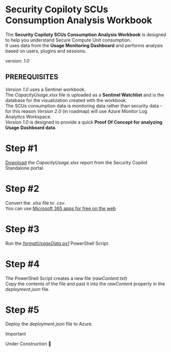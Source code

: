 # Security Copiloty SCUs Consumption Analysis Workbook
The **Security Copiloty SCUs Consumption Analysis Workbook** is designed to help you understand Secure Compute Unit consumption. <br>
It uses data from the **Usage Monitoring Dashboard** and performs analysis based on users, plugins and sessions. <br>

version: _1.0_

## PREREQUISITES
_Version 1.0_ uses a Sentinel workbook. <br>
The _CapacityUsage.xlsx_ file is uploaded as a **Sentinel Watchlist** and is the database for the visualization created with the workbook. <br>
The SCUs consumption data is monitoring data rather than security data - for this reason _Version 2.0_ (in roadmap) will use Azure Monitor Log Analytics Workspace. <br>
_Version 1.0_ is designed to provide a quick **Proof Of Concept for analyzing Usage Dashboard data**.

# Step #1
[Download](https://learn.microsoft.com/en-us/copilot/security/manage-usage#export-data) the _CapacityUsage.xlsx_ report from the Security Copilot Standalone portal.

# Step #2
Convert the _.xlsx_ file to _.csv_. <br>
You can use [Microsoft 365 apps for free on the web](https://www.microsoft.com/en-us/microsoft-365/free-office-online-for-the-web?msockid=3bacf9dd7b706ea223c0eb007a476fc6)

# Step #3
Run the [_formatUsageData.ps1_](https://github.com/mariocuomo/Experimenting-With-Security-Copilot/blob/main/monitoring/Consumption%20Analysis%20Workbook/formatUsageData.ps1) PowerShell Script. <br>

# Step #4
The PowerShell Script creates a new file (_rawContent.txt_)<br>
Copy the contents of the file and past it into the _rawContent_ property in the _deployment.json_ file.

# Step #5
Deploy the _deployment.json_ file to Azure.




> [!IMPORTANT]
> Under Construction 🧰
